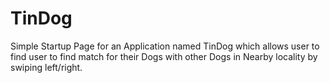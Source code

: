 # TinDog
Simple Startup Page for an Application named TinDog which allows user to find user to find match for their Dogs with other Dogs in Nearby locality by swiping left/right.  

